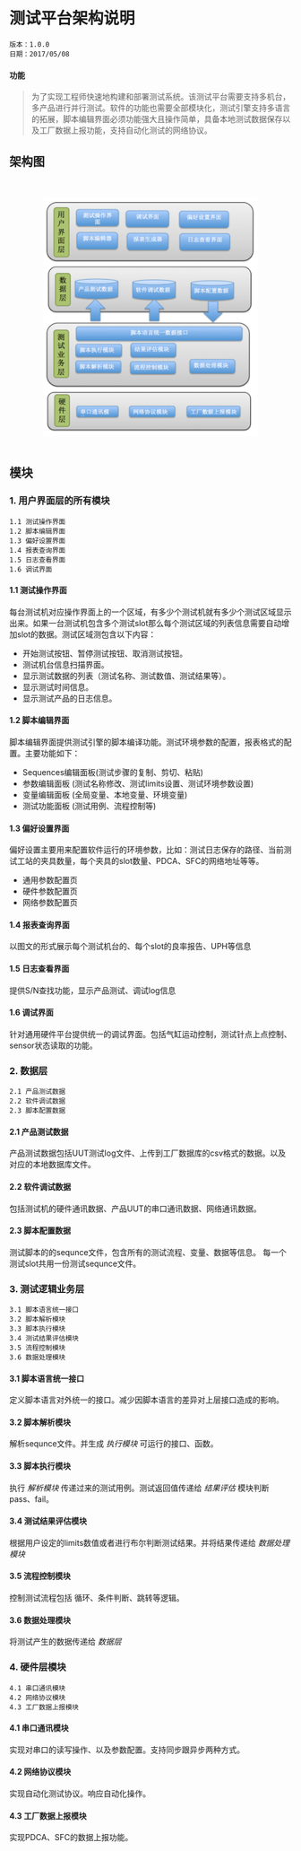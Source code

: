 # 测试平台架构说明


```
版本：1.0.0 
日期：2017/05/08

```

#### 功能

> 为了实现工程师快速地构建和部署测试系统。该测试平台需要支持多机台，多产品进行并行测试。软件的功能也需要全部模块化，测试引擎支持多语言的拓展，脚本编辑界面必须功能强大且操作简单，具备本地测试数据保存以及工厂数据上报功能，支持自动化测试的网络协议。

## 架构图

<br/>
<br/>

<div align=center>
<img src="arch.png" width = "450" height = "500"style="zoom:85%" alt = "架构图" />
</div>
<br/>

## 模块
### 1. 用户界面层的所有模块

	1.1 测试操作界面
	1.2 脚本编辑界面
	1.3 偏好设置界面
	1.4 报表查询界面
	1.5 日志查看界面
	1.6 调试界面


#### 1.1 测试操作界面

每台测试机对应操作界面上的一个区域，有多少个测试机就有多少个测试区域显示出来。如果一台测试机包含多个测试slot那么每个测试区域的列表信息需要自动增加slot的数据。测试区域测包含以下内容：

* 开始测试按钮、暂停测试按钮、取消测试按钮。
* 测试机台信息扫描界面。
* 显示测试数据的列表（测试名称、测试数值、测试结果等）。
* 显示测试时间信息。
* 显示测试产品的日志信息。

#### 1.2 脚本编辑界面
脚本编辑界面提供测试引擎的脚本编译功能。测试环境参数的配置，报表格式的配置。主要功能如下：

* Sequences编辑面板(测试步骤的复制、剪切、粘贴)
* 参数编辑面板 (测试名称修改、测试limits设置、测试环境参数设置)
* 变量编辑面板 (全局变量、本地变量、环境变量)
* 测试功能面板 (测试用例、流程控制等)

#### 1.3 偏好设置界面

偏好设置主要用来配置软件运行的环境参数，比如：测试日志保存的路径、当前测试工站的夹具数量，每个夹具的slot数量、PDCA、SFC的网络地址等等。

* 通用参数配置页
* 硬件参数配置页
* 网络参数配置页

#### 1.4 报表查询界面

以图文的形式展示每个测试机台的、每个slot的良率报告、UPH等信息

#### 1.5 日志查看界面

提供S/N查找功能，显示产品测试、调试log信息

#### 1.6 调试界面

针对通用硬件平台提供统一的调试界面。包括气缸运动控制，测试针点上点控制、sensor状态读取的功能。

### 2. 数据层

	2.1 产品测试数据
	2.2 软件调试数据
	2.3 脚本配置数据

#### 2.1 产品测试数据

产品测试数据包括UUT测试log文件、上传到工厂数据库的csv格式的数据。以及对应的本地数据库文件。

#### 2.2 软件调试数据

包括测试机的硬件通讯数据、产品UUT的串口通讯数据、网络通讯数据。

#### 2.3 脚本配置数据

测试脚本的的sequnce文件，包含所有的测试流程、变量、数据等信息。
每一个测试slot共用一份测试sequnce文件。

### 3. 测试逻辑业务层
	3.1 脚本语言统一接口
	3.2 脚本解析模块
	3.3 脚本执行模块
	3.4 测试结果评估模块
	3.5 流程控制模块
	3.6 数据处理模块

#### 3.1 脚本语言统一接口

定义脚本语言对外统一的接口。减少因脚本语言的差异对上层接口造成的影响。

#### 3.2 脚本解析模块

解析sequnce文件。并生成 *执行模块* 可运行的接口、函数。

#### 3.3 脚本执行模块

执行 *解析模块* 传递过来的测试用例。测试返回值传递给 *结果评估* 模块判断 pass、fail。

#### 3.4 测试结果评估模块
根据用户设定的limits数值或者进行布尔判断测试结果。并将结果传递给 *数据处理模块*

#### 3.5 流程控制模块

控制测试流程包括 循环、条件判断、跳转等逻辑。

#### 3.6 数据处理模块
将测试产生的数据传递给 *数据层* 







### 4. 硬件层模块
	4.1 串口通讯模块
	4.2 网络协议模块
	4.3 工厂数据上报模块
	
#### 4.1 串口通讯模块

实现对串口的读写操作、以及参数配置。支持同步跟异步两种方式。

#### 4.2 网络协议模块

实现自动化测试协议。响应自动化操作。

#### 4.3 工厂数据上报模块

实现PDCA、SFC的数据上报功能。


